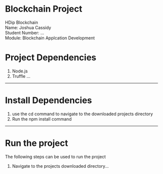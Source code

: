 # Blockchain Project
HDip Blockchain <br>
Name: Joshua Cassidy <br>
Student Number: ... <br>
Module: Blockchain Applcation Development <br>

# Project Dependencies
1. Node.js
2. Truffle
...
---
# Install Dependencies
1. use the cd command to navigate to the downloaded projects directory
2. Run the npm install command

***

# Run the project
The following steps can be used to run the project
1. Navigate to the projects downloaded directory...
